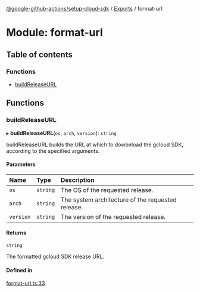 [@google-github-actions/setup-cloud-sdk](../README.md) / [Exports](../modules.md) / format-url

# Module: format-url

## Table of contents

### Functions

- [buildReleaseURL](format_url.md#buildreleaseurl)

## Functions

### buildReleaseURL

▸ **buildReleaseURL**(`os`, `arch`, `version`): `string`

buildReleaseURL builds the URL at which to dowbnload the gcloud SDK,
according to the specified arguments.

#### Parameters

| Name | Type | Description |
| :------ | :------ | :------ |
| `os` | `string` | The OS of the requested release. |
| `arch` | `string` | The system architecture of the requested release. |
| `version` | `string` | The version of the requested release. |

#### Returns

`string`

The formatted gcloud SDK release URL.

#### Defined in

[format-url.ts:33](https://github.com/google-github-actions/setup-cloud-sdk/blob/main/src/format-url.ts#L33)

